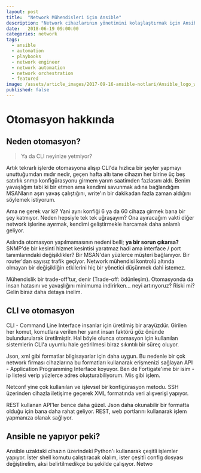 ```yaml
---
layout: post
title:  "Network Mühendisleri için Ansible"
description: "Network cihazlarının yönetimini kolaşlaştırmak için Ansible'ı nasıl kullanabiliriz? Bu yazıda hem kendi deneyimlerimi paylaşıyorum, hem de internette bulduğum ve beğendiğim kaynakları topluyorum."
date:   2018-06-19 09:00:00
categories: network
tags:
  - ansible
  - automation
  - playbooks
  - network engineer
  - network automation
  - network orchestration
  - featured
image: /assets/article_images/2017-09-16-ansible-notlari/Ansible_logo_wordmark.jpg
published: false
---
```

# Otomasyon hakkında

## Neden otomasyon?

> Ya da CLI neyinize yetmiyor?

Artık tekrarlı işlerde otomasyona alışıp CLI'da hızlıca bir şeyler yapmayı unuttuğumdan mıdır nedir, geçen hafta altı tane cihazın her birine üç beş satırlık snmp konfigürasyonu girmem yarım saatimden fazlasını aldı. Benim yavaşlığım tabi ki bir etmen ama kendimi savunmak adına bağlandığım MSANların aşırı yavaş çalıştığını, write'ın bir dakikadan fazla zaman aldığını söylemek istiyorum. 

Ama ne gerek var ki? Yani aynı konfiği 6 ya da 60 cihaza girmek bana bir şey katmıyor. Neden hepsiyle tek tek uğraşayım? Ona ayıracağım vakti diğer network işlerine ayırmak, kendimi geliştirmekle harcamak daha anlamlı geliyor.

Aslında otomasyon yapılmamasının nedeni belli; **ya bir sorun çıkarsa?** SNMP'de bir kesinti hizmet kesintisi yaratmaz hadi ama interface / port tanımlarındaki değişiklikler? Bir MSAN'dan yüzlerce müşteri bağlanıyor. Bir router'dan sayısız trafik geçiyor. Network mühendisi kontrolü altında olmayan bir değişikliğin etkilerini hiç bir yönetici düşünmek dahi istemez. 

Mühendislik bir trade-off'tur, denir (Trade-off: ödünleşim). Otomasyonda da insan hatasını ve yavaşlığını minimuma indirirken... neyi artırıyoruz? Riski mi? Gelin biraz daha detaya inelim.

## CLI ve otomasyon

CLI - Command Line Interface insanlar için üretilmiş bir arayüzdür. Girilen her komut, komutlara verilen her yanıt insan faktörü göz önünde bulundurularak üretilmiştir. Hal böyle olunca otomasyon için kullanılan sistemlerin CLI'a uyumlu hale getirilmesi biraz sıkıntılı bir süreç oluyor. 

Json, xml gibi formatlar bilgisayarlar için daha uygun. Bu nedenle bir çok network firması cihazlarına bu formatları kullanarak erişmenizi sağlayan API - Application Programming Interface koyuyor. Ben de Fortigate'ime bir isim - ip listesi verip yüzlerce adres oluşturabiliyorum. Mis gibi işlem. 

Netconf yine çok kullanılan ve işlevsel bir konfigürasyon metodu. SSH üzerinden cihazla iletişime geçerek XML formatında veri alışverişi yapıyor. 

REST kullanan API'ler bence daha güzel. Json daha okunabilir bir formatta olduğu için bana daha rahat geliyor. REST, web portlarını kullanarak işlem yapmanıza olanak sağlıyor. 

## Ansible ne yapıyor peki?

Ansible uzaktaki cihazın üzerindeki Python'ı kullanarak çeşitli işlemler yapıyor. İster shell komutu çalıştıracak olalım, ister çeşitli config dosyası değiştirelim, aksi belirtilmedikçe bu şekilde çalışıyor. Netwo
